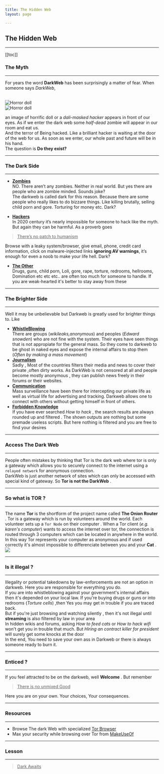 ```yaml
---
title: The Hidden Web
layout: page

---
```

## The Hidden Web
-----
[[toc]]
### The Myth
---------
For years the word **DarkWeb** has been surprisingly a matter of fear. When someone says *DarkWeb*, <br> <br>

![Horror doll](https://img.lbry.to/files/rgzrsr.jpg)  
![Horror doll](https://img.lbry.to/files/dybkyh.png)  

 an image of horrific doll or a _dali-masked hacker_ appears in front of our eyes. As if we enter the dark web some *half-dead* zombie will appear in our room and eat us. <br>
And the terror of Being hacked. Like a brilliant hacker is waiting at the door of the web for us. As soon as we enter, our whole past and future will be in his hand. <br>
The question is **Do they exist?**

-------
### The Dark Side 
----
- **<u>Zombies</u>** <br>
NO. There aren’t any zombies. Neither in real world. But yes there are people who are zombie minded. Sounds joke?  <br>
The darkweb is called dark for this reason. Because there are some people who really likes to do bizzare things. Like killing brutally, selling child porn and gore. Torturing for money etc. Dark? <br>

- **<u>Hackers</u>** <br>
In 2020 century it’s nearly impossible for someone to hack like the myth. But again they can be harmful. As a proverb goes <br>
> <u>There’s no patch to humanism</u> <br>

Browse with a leaky system/browser, give email, phone, credit card information, click on malware-injected links **ignoring AV warnings**, it’s enough for even a noob to make your life hell. Dark? 
- **<u>The Other</u>** <br>
Drugs, guns, child porn, Loli, gore, rape, torture, redrooms, hellrooms, Domination etc etc etc.. are often too much for someone to handle. If you are weak-hearted it's better to stay away from these
-------
### The Brighter Side
-------

Well it may be unbelievable but Darkweb is greatly used for brighter things to. Like <br>
- **<u>WhistleBlowing</u>** <br>
There are groups (_wikileaks,anonymous_) and peoples (_Edward snowden_) who are not fine with the system. Their eyes  have seen things that is not appropiate for the general mass. So they come to darkweb to be ghost in naked eyes and expose the internal affairs to stop them (_Often by making a mass movement_) <br>
- **<u>Journalism</u>** <br>
Sadly , Most of the countries filters their media and news to cover their private ,often dirty works. As DarkWeb is not censored at all and people become mostly anonymous , they can publish news freely in their forums or their websites. <br>
- **<u>Communication</u>** <br>
Mass surveillance have been there for intercepting our private life as well as virtual life for advertising and tracking. Darkweb allows one to connect with others without getting himself in front of others. <br>
- **<u>Forbidden Knowledge</u>** <br> 
If you have ever searched _How to hack_ , the search results are always rounded up and filtered . The shown outputs are nothing but some premade useless scripts. But here nothing is filtered and you are free to find your desires
---
### Access The Dark Web
---
People often mistakes by thinking that Tor is the dark web where tor is only a gateway which allows you to securely connect to the internet using a `relayed network` for anonymous connection. <br>
DarkWeb is just another network of sites which can only be accessed with special kind of gateway. So **Tor is not the DarkWeb** .

---
### So what is TOR ?
---
The name **Tor** is the shortform of the project name called **The Onion Router** . Tor is a gateway which is run by volunteers around the world. Each volunteer sets up a `Tor Node` on their computer . When a Tor client (_e.g. karen's computer_) wants to access the internet over tor, the connection is routed through 3 computers which can be located in anywhere in the world. In this way Tor represents your computer as anonymous and if used correctly it's almost impossible to differenciate between you and your **Cat** .  <br>
![](https://tails.boum.org/doc/about/warning/htw2-tails.png)

---
### Is it illegal ?
---
Illegality or potential takedowns by law-enforcements are not an option in darkweb. Here you are responsible for everything you do. <br>
If you are into whistleblowing against your government's internal affairs then it's depended on your local law. If you're buying drugs or guns or into redrooms (_Torture cells_) ,then Yes you may get in trouble if you are traced back. <br>
But if you're just browsing and watching silently , then it's not illegal until **streaming** is also filtered by law in your area <br>
In hidden wikis and forums, asking _How to feed cats_ or _How to hack wifi_ won't get you in trouble that much. But _Hiring an contract killer for president_ will surely get some knocks at the door <br>
In the end, You need to save your own ass in Darkweb or there is always someone ready to burn it.

------------
 ### Enticed ?
-----------
If you feel attracted to be on the darkweb, well **Welcome** .
But remember <br>
> <u>There is no unmixed Good</u> <br>

Here you are on your own. Your choices, Your consequences.

---
### Resources
----
- Browse The dark Web with specialized [Tor Browser](https://www.torproject.org/download/) <br> 
- Max your security while browsing over Tor from [MakeUseOf](https://www.makeuseof.com/tag/tor-browser-safety-tips/) 
---
### Lesson
----
> <u>Dark Awaits</u>